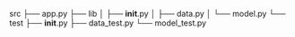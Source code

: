 



src
├── app.py
├── lib
│   ├── __init__.py
│   ├── data.py
│   └── model.py
└── test
    ├── __init__.py
    ├── data_test.py
    └── model_test.py
